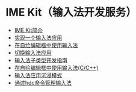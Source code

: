 # IME Kit（输入法开发服务）<!--ime-kit-->
<!--Kit: IME Kit-->
<!--Subsystem: MiscServices-->
<!--Owner: @illybyy-->
<!--SE: @andeszhang-->
<!--TSE: @murphy1984-->

- [IME Kit简介](ime-kit-intro.md)
- [实现一个输入法应用](inputmethod-application-guide.md)
- [在自绘编辑框中使用输入法](use-inputmethod-in-custom-edit-box.md)
- [切换输入法应用](switch-inputmethod-guide.md)
- [输入法子类型开发指南](input-method-subtype-guide.md)
- [在自绘编辑框中使用输入法(C/C++)](use-inputmethod-in-custom-edit-box-ndk.md)
- [输入法应用沉浸模式](inputmethod-immersive-mode-guide.md)
- [通过hdc命令管理输入法](inputmethod-hdc-commands-guide.md)
